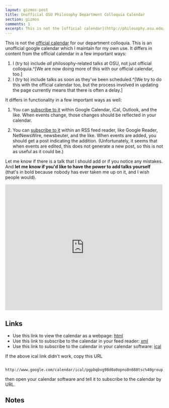 ```yaml
---
layout: gizmos-post
title: Unofficial OSU Philosophy Department Colloquia Calendar
section: gizmos
comments: 1
excerpt: This is not the [official calendar](http://philosophy.osu.edu/news/colloquia/default.cfm) for our department colloquia. This is an unofficial google calendar which I maintain for my own use. It differs from the official calendar in a few important ways
---
```


This is not the [official calendar](http://philosophy.osu.edu/news/colloquia/default.cfm) for our department colloquia. This is an unofficial google calendar which I maintain for my own use. It differs in content from the official calendar in a few important ways:

1. I (try to) include *all* philosophy-related talks at OSU, not just official colloquia.^[We are now doing more of this with our official calendar, too.]
2. I (try to) include talks as soon as they've been scheduled.^[We try to do this with the official calendar too, but the process involved in updating the page currently means that there is often a delay.]

It differs in functionality in a few important ways as well:

1. You can [subscribe to it](webcal://www.google.com/calendar/ical/pgpbqbvg98d0a0opno8n688tsc%40group.calendar.google.com/public/basic.ics) within Google Calendar, iCal, Outlook, and the like. When events change, those changes should be reflected in your calendar.

2. You can [subscribe to it](http://www.google.com/calendar/feeds/pgpbqbvg98d0a0opno8n688tsc%40group.calendar.google.com/public/basic) within an RSS feed reader, like Google Reader, NetNewsWire, newsbeuter, and the like. When events are added, you should get a post indicating the addition. (Unfortunately, it seems that when events are edited, this does not generate a new post, so this is not as useful as it could be.)

Let me know if there is a talk that I should add or if you notice any mistakes. And **let me know if you'd like to have the power to add talks yourself** (that's in bold because nobody has ever taken me up on it, and I wish people would).

<iframe src="http://www.google.com/calendar/embed?showDate=0&amp;showCalendars=0&amp;mode=AGENDA&amp;height=400&amp;wkst=1&amp;bgcolor=%23FFFFFF&amp;src=pgpbqbvg98d0a0opno8n688tsc%40group.calendar.google.com&amp;color=%235A6986&amp;ctz=America%2FNew_York" style=" border-width:0; margin-left: auto; margin-right: auto" width="500" height="400" frameborder="0" scrolling="no"></iframe>

## Links

+   Use this link to view the calendar as a webpage: [html](http://www.google.com/calendar/embed?src=pgpbqbvg98d0a0opno8n688tsc%40group.calendar.google.com&ctz=America/New_York)
+   Use this link to subscribe to the calendar in your feed reader: [xml](http://www.google.com/calendar/feeds/pgpbqbvg98d0a0opno8n688tsc%40group.calendar.google.com/public/basic)
+   Use this link to subscribe to the calendar in your calendar software: [ical](webcal://www.google.com/calendar/ical/pgpbqbvg98d0a0opno8n688tsc%40group.calendar.google.com/public/basic.ics)

If the above ical link didn't work, copy this URL

     http://www.google.com/calendar/ical/pgpbqbvg98d0a0opno8n688tsc%40group.calendar.google.com/public/basic.ics

then open your calendar software and tell it to subscribe to the calendar by URL.

## Notes

